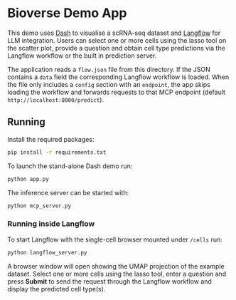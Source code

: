 # Bioverse Demo App

This demo uses [Dash](https://dash.plotly.com/) to visualise a scRNA-seq dataset
and [Langflow](https://github.com/logspace-ai/langflow) for LLM integration.
Users can select one or more cells using the lasso tool on the scatter plot,
provide a question and obtain cell type predictions via the Langflow workflow
or the built in prediction server.

The application reads a `flow.json` file from this directory. If the JSON
contains a `data` field the corresponding Langflow workflow is loaded. When the
file only includes a `config` section with an `endpoint`, the app skips loading
the workflow and forwards requests to that MCP endpoint (default
`http://localhost:8000/predict`).

## Running

Install the required packages:

```bash
pip install -r requirements.txt
```

To launch the stand-alone Dash demo run:

```bash
python app.py
```

The inference server can be started with:

```bash
python mcp_server.py
```

### Running inside Langflow

To start Langflow with the single-cell browser mounted under `/cells` run:

```bash
python langflow_server.py
```

A browser window will open showing the UMAP projection of the example dataset.
Select one or more cells using the lasso tool, enter a question and press
**Submit** to send the request through the Langflow workflow and display the
predicted cell type(s).


